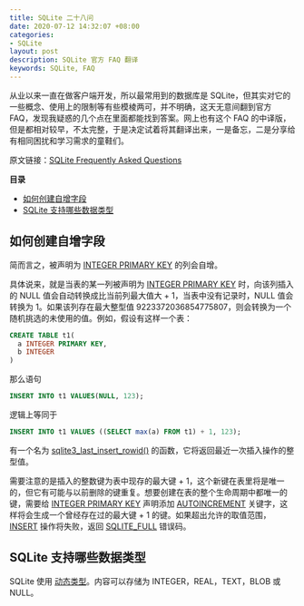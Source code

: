 ```yaml
---
title: SQLite 二十八问
date: 2020-07-12 14:32:07 +08:00
categories:
- SQLite
layout: post
description: SQLite 官方 FAQ 翻译
keywords: SQLite, FAQ
---
```


从业以来一直在做客户端开发，所以最常用到的数据库是 SQLite，但其实对它的一些概念、使用上的限制等有些模棱两可，并不明确，这天无意间翻到官方 FAQ，发现我疑惑的几个点在里面都能找到答案。网上也有这个 FAQ 的中译版，但是都相对较早，不太完整，于是决定试着将其翻译出来，一是备忘，二是分享给有相同困扰和学习需求的童鞋们。

原文链接：[SQLite Frequently Asked Questions][1]

**目录**

<!-- vim-markdown-toc GFM -->
* [如何创建自增字段](#如何创建自增字段)
* [SQLite 支持哪些数据类型](#sqlite-支持哪些数据类型)

<!-- vim-markdown-toc -->

## 如何创建自增字段

简而言之，被声明为 [INTEGER PRIMARY KEY][2] 的列会自增。

具体说来，就是当表的某一列被声明为 [INTEGER PRIMARY KEY][2] 时，向该列插入的 NULL 值会自动转换成比当前列最大值大 + 1，当表中没有记录时，NULL 值会转换为 1。如果该列存在最大整型值 9223372036854775807，则会转换为一个随机挑选的未使用的值。例如，假设有这样一个表：

```sql
CREATE TABLE t1(
  a INTEGER PRIMARY KEY,
  b INTEGER
)
```

那么语句

```sql
INSERT INTO t1 VALUES(NULL, 123);
```

逻辑上等同于

```sql
INSERT INTO t1 VALUES ((SELECT max(a) FROM t1) + 1, 123);
```

有一个名为 [sqlite3_last_insert_rowid()][3] 的函数，它将返回最近一次插入操作的整型值。

需要注意的是插入的整数键为表中现存的最大键 + 1，这个新键在表里将是唯一的，但它有可能与以前删除的键重复。想要创建在表的整个生命周期中都唯一的键，需要给 [INTEGER PRIMARY KEY][2] 声明添加 [AUTOINCREMENT][4] 关键字，这样将会生成一个曾经存在过的最大键 + 1 的键。如果超出允许的取值范围，[INSERT][5] 操作将失败，返回 [SQLITE_FULL][6] 错误码。

## SQLite 支持哪些数据类型

SQLite 使用 [动态类型][7]。内容可以存储为 INTEGER，REAL，TEXT，BLOB 或 NULL。

[1]: https://www.sqlite.org/faq.html
[2]: https://www.sqlite.org/lang_createtable.html#rowid
[3]: https://www.sqlite.org/c3ref/last_insert_rowid.html
[4]: https://www.sqlite.org/autoinc.html
[5]: https://www.sqlite.org/lang_insert.html
[6]: https://www.sqlite.org/rescode.html#full
[7]: https://www.sqlite.org/datatype3.html
